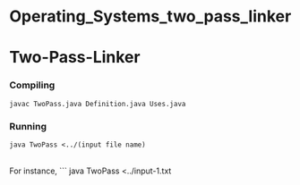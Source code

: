 # Operating_Systems_two_pass_linker
Two-Pass-Linker
===============


### Compiling
```
javac TwoPass.java Definition.java Uses.java
```

### Running

```
java TwoPass <../(input file name)
```
<br>
For instance, 
```
java TwoPass <../input-1.txt
